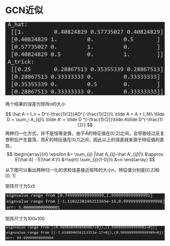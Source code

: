 # GCN近似



<img src="image-20210413192750490.png" alt="image-20210413192750490" style="zoom:50%;" />

两个结果的误差为矩阵n的大小


$$
\hat A = I_n + D^{-\frac{1}{2}}AD^{-\frac{1}{2}}\\
\tilde A = A + I_N\\
\tilde D = \sum_i A_{ij}\\
\tilde A' = \tilde D ^{-\frac{1}{2}}\tilde  A\tilde D^{-\frac{1}{2}}
$$
两种归一化方式，并不是恒等变换，由于$\hat A$的特征值在[0,2]之间，会导致经过反复卷积后产生震荡，而$\hat A'$的特征值在[0,1]之间，因此以上的误差就来源于特征值的差异。
$$
\begin{array}{rl}
\epsilon &= \sum_{ij} |\hat A_{ij}-\hat A'_{ij}|\\
		 &\approx E(\hat A) - E(\hat A')\\
		 &=\sqrt{ \sum_{ij}(1-0)}\\
		 &=n
\end{array}
$$


从下图可以看出两种归一化的求和误差接近矩阵的大小n，特征值分别是[0,2]和[0, 1]

矩阵尺寸为5x5

![image-20210413194014407](image-20210413194014407.png)

矩阵尺寸为100x100

![image-20210413194026613](image-20210413194026613.png)